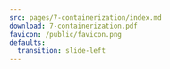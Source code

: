 ```yaml
---
src: pages/7-containerization/index.md
download: 7-containerization.pdf
favicon: /public/favicon.png
defaults:
  transition: slide-left
---
```

